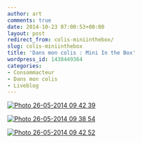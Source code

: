 ```yaml
---
author: art
comments: true
date: 2014-10-23 07:00:53+00:00
layout: post
redirect_from: colis-miniinthebox/
slug: colis-miniinthebox
title: 'Dans mon colis : Mini In the Box'
wordpress_id: 1438449364
categories:
- Consommacteur
- Dans mon colis
- Liveblog
---
```


[![Photo 26-05-2014 09 42 39](https://static.irz.fr/2014/05/Photo-26-05-2014-09-42-39-640x480.jpg)](http://irz.fr/?attachment_id=1438449358)

[![Photo 26-05-2014 09 38 54](https://static.irz.fr/2014/05/Photo-26-05-2014-09-38-54-640x480.jpg)](http://irz.fr/?attachment_id=1438449360)

[![Photo 26-05-2014 09 42 52](https://static.irz.fr/2014/05/Photo-26-05-2014-09-42-52-640x480.jpg)](http://irz.fr/?attachment_id=1438449359)
